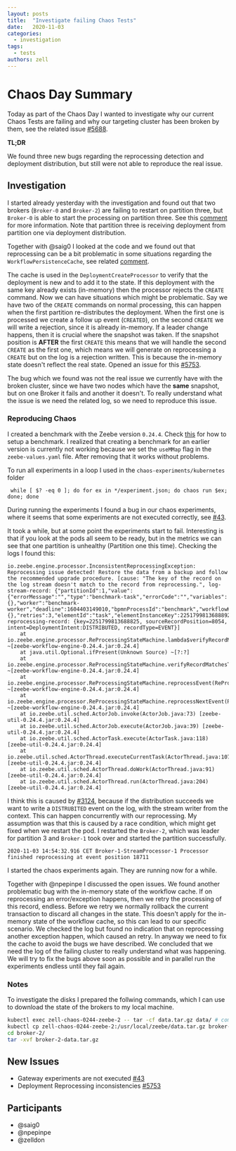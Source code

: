 ```yaml
---
layout: posts
title:  "Investigate failing Chaos Tests"
date:   2020-11-03
categories: 
  - investigation
tags:
  - tests
authors: zell
---
```


# Chaos Day Summary

Today as part of the Chaos Day I wanted to investigate why our current Chaos Tests are failing and why our targeting cluster has been broken by them,
see the related issue [#5688](https://github.com/zeebe-io/zeebe/issues/5688).

**TL;DR**

We found three new bugs regarding the reprocessing detection and deployment distribution, but still were not able to reproduce the real issue.

<!--truncate-->

## Investigation

I started already yesterday with the investigation and found out that two brokers (`Broker-0` and `Broker-2`) are failing to restart on partition three, but `Broker-0` is able to start the processing on partition three. See this [comment](https://github.com/zeebe-io/zeebe/issues/5688#issuecomment-720401612) for more information. Note that partition three is receiving deployment from partition one via deployment distribution.

Together with @saig0 I looked at the code and we found out that reprocessing can be a bit problematic in some situations regarding the `WorkflowPersistenceCache`, see related [comment](https://github.com/zeebe-io/zeebe/issues/5688#issuecomment-721021464).

The cache is used in the `DeploymentCreateProcessor` to verify that the deployment is new and to add it to the state. If this deployment with the same key already exists (in-memory) then the processor rejects the `CREATE` command.
Now we can have situations which might be problematic. Say we have two of the `CREATE` commands on normal processing, this can happen when the first partition re-distributes the deployment. When the first one is processed we create a follow up event (`CREATED`), on the second `CREATE` we will write a rejection, since it is already in-memory. If a leader change happens, then it is crucial where the snapshot was taken. If the snapshot position is **AFTER** the first `CREATE` this means that we will handle the second `CREATE` as the first one, which means we will generate on reprocessing a `CREATE` but on the log is a rejection written. This is because the in-memory state doesn't reflect the real state. Opened an issue for this [#5753](https://github.com/zeebe-io/zeebe/issues/5753).

The bug which we found was not the real issue we currently have with the broken cluster, since we have two nodes which have the **same** snapshot, but on one Broker it fails and another it doesn't. To really understand what the issue is we need the related log, so we need to reproduce this issue.

### Reproducing Chaos

I created a benchmark with the Zeebe version `0.24.4`. Check [this](https://github.com/zeebe-io/zeebe/tree/develop/benchmarks/setup) for how to setup a benchmark. I realized that creating a benchmark for an earlier version is currently not working because we set the `useMMap` flag in the `zeebe-values.yaml` file. After removing that it works without problems.

To run all experiments in a loop I used in the `chaos-experiments/kubernetes` folder
```
 while [ $? -eq 0 ]; do for ex in */experiment.json; do chaos run $ex; done; done

```
During running the experiments I found a bug in our chaos experiments, where it seems that some experiments are not executed correctly, see [#43](https://github.com/camunda/zeebe-chaos/issues/43).


It took a while, but at some point the experiments start to fail. Interesting is that if you look at the pods all seem to be ready, but in the metrics we can see that one partition is unhealthy (Partition one this time).
Checking the logs I found this:

```
io.zeebe.engine.processor.InconsistentReprocessingException: Reprocessing issue detected! Restore the data from a backup and follow the recommended upgrade procedure. [cause: "The key of the record on the log stream doesn't match to the record from reprocessing.", log-stream-record: {"partitionId":1,"value":{"errorMessage":"","type":"benchmark-task","errorCode":"","variables":{},"worker":"benchmark-worker","deadline":1604403149010,"bpmnProcessId":"benchmark","workflowKey":2251799813685250,"customHeaders":{},"retries":3,"elementId":"task","elementInstanceKey":2251799813688892,"workflowDefinitionVersion":1,"workflowInstanceKey":2251799813688864},"sourceRecordPosition":8054,"timestamp":1604403162815,"position":9274,"valueType":"JOB","intent":"TIME_OUT","recordType":"COMMAND","rejectionReason":"","rejectionType":"NULL_VAL","key":2251799813688902}, reprocessing-record: {key=2251799813688825, sourceRecordPosition=8054, intent=DeploymentIntent:DISTRIBUTED, recordType=EVENT}]
	at io.zeebe.engine.processor.ReProcessingStateMachine.lambda$verifyRecordMatchesToReprocessing$12(ReProcessingStateMachine.java:400) ~[zeebe-workflow-engine-0.24.4.jar:0.24.4]
	at java.util.Optional.ifPresent(Unknown Source) ~[?:?]
	at io.zeebe.engine.processor.ReProcessingStateMachine.verifyRecordMatchesToReprocessing(ReProcessingStateMachine.java:394) ~[zeebe-workflow-engine-0.24.4.jar:0.24.4]
	at io.zeebe.engine.processor.ReProcessingStateMachine.reprocessEvent(ReProcessingStateMachine.java:258) ~[zeebe-workflow-engine-0.24.4.jar:0.24.4]
	at io.zeebe.engine.processor.ReProcessingStateMachine.reprocessNextEvent(ReProcessingStateMachine.java:226) ~[zeebe-workflow-engine-0.24.4.jar:0.24.4]
	at io.zeebe.util.sched.ActorJob.invoke(ActorJob.java:73) [zeebe-util-0.24.4.jar:0.24.4]
	at io.zeebe.util.sched.ActorJob.execute(ActorJob.java:39) [zeebe-util-0.24.4.jar:0.24.4]
	at io.zeebe.util.sched.ActorTask.execute(ActorTask.java:118) [zeebe-util-0.24.4.jar:0.24.4]
	at io.zeebe.util.sched.ActorThread.executeCurrentTask(ActorThread.java:107) [zeebe-util-0.24.4.jar:0.24.4]
	at io.zeebe.util.sched.ActorThread.doWork(ActorThread.java:91) [zeebe-util-0.24.4.jar:0.24.4]
	at io.zeebe.util.sched.ActorThread.run(ActorThread.java:204) [zeebe-util-0.24.4.jar:0.24.4]
```

I think this is caused by [#3124](https://github.com/zeebe-io/zeebe/issues/3124), because if the distribution succeeds we want to write a `DISTRUBITED` event on the log, with the stream writer from the context. This can happen concurrently with our reprocessing.
My assumption was that this is caused by a race condition, which might get fixed when we restart the pod. I restarted the `Broker-2`, which was leader for partition 3 and `Broker-1` took over and started the partition successfully.

```
2020-11-03 14:54:32.916 CET Broker-1-StreamProcessor-1 Processor finished reprocessing at event position 18711
```

I started the chaos experiments again. They are running now for a while.

Together with @npepinpe I discussed the open issues. We found another problematic bug with the in-memory state of the workflow cache. If on reprocessing an error/exception happens, then we retry the processing of this record, endless.
Before we retry we normally rollback the current transaction to discard all changes in the state. This doesn't apply for the in-memory state of the workflow cache, so this can lead to our specific scenario. We checked the log but found no
indication that on reprocessing another exception happen, which caused an retry. In anyway we need to fix the cache to avoid the bugs we have described. We concluded that we need the log of the failing cluster to really understand what was happening. We will try to fix the bugs above soon as possible and in parallel run the experiments endless until they fail again.

### Notes
To investigate the disks I prepared the follwing commands, which I can use to download the state of the brokers to my local machine.

```sh
kubectl exec zell-chaos-0244-zeebe-2 -- tar -cf data.tar.gz data/ # compress the data dir
kubectl cp zell-chaos-0244-zeebe-2:/usr/local/zeebe/data.tar.gz broker-2/data.tar.gz # download the tarball
cd broker-2/
tar -xvf broker-2-data.tar.gz

```


## New Issues

 * Gateway experiments are not executed [#43](https://github.com/camunda/zeebe-chaos/issues/43)
 * Deployment Reprocessing inconsistencies [#5753](https://github.com/zeebe-io/zeebe/issues/5753)
 
## Participants

  * @saig0
  * @npepinpe
  * @zelldon
